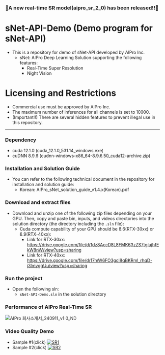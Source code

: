 ### 🎉A new real-time SR model(aipro_sr_2_0) has been released!!🎉
# sNet-API-Demo (Demo program for sNet-API)

- This is a repository for demo of sNet-API developed by AIPro Inc.
  + sNet: AIPro Deep Learning Solution supporting the following features:
     - Real-Time Super Resolution
     - Night Vision

# Licensing and Restrictions

- Commercial use must be approved by AIPro Inc. 
- The maximum number of inferences for all channels is set to 10000.
- (Important!!) There are several hidden features to prevent illegal use in this repository.
  
------------------

### **Dependency**

- cuda 12.1.0 (cuda_12.1.0_531.14_windows.exe)
- cuDNN 8.9.6 (cudnn-windows-x86_64-8.9.6.50_cuda12-archive.zip)

### **Installation and Solution Guide**

- You can refer to the following technical document in the repository for installation and solution guide:
  + Korean: AIPro_sNet_solution_guide_v1.4.x(Korean).pdf

### **Download and extract files**

- Download and unzip one of the following zip files depending on your GPU. Then, copy and paste bin, inputs, and videos directories into the solution directory (the directory including the `.sln` file):
  + Cuda compute capability of your GPU should be 8.6(RTX-30xx) or 8.9(RTX-40xx): 
    - Link for RTX-30xx: https://drive.google.com/file/d/1dz8AccD8L8FMK63zZS7tglujhfEkW8nW/view?usp=sharing
    - Link for RTX-40xx: https://drive.google.com/file/d/17mW6FO3gcI8qBKRml_rhqD-j3lmyggUu/view?usp=sharing

### **Run the project**

- Open the following sln:
  + `sNet-API-Demo.sln` in the solution directory

### **Performance of AIPro Real-Time SR**
![AIPro 회사소개서_240911_v1 0_ND](https://github.com/user-attachments/assets/0994c2df-efdf-4ac7-bf5f-64d805f7f110)
### **Video Quality Demo**
- Sample #1(click)
[![SR1](https://img.youtube.com/vi/nNWG7DGQrYs/maxresdefault.jpg)](https://youtu.be/nNWG7DGQrYs)
- Sample #2(click)
[![SR2](https://img.youtube.com/vi/Q6KqRZ9lyes/maxresdefault.jpg)](https://youtu.be/Q6KqRZ9lyes)
